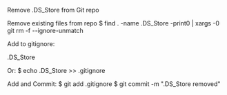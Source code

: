 Remove .DS_Store from Git repo

Remove existing files from repo
\$ find . -name .DS_Store -print0 | xargs -0 git rm -f --ignore-unmatch

Add to gitignore:

.DS_Store

Or:
\$ echo .DS_Store >> .gitignore

Add and Commit:
$ git add .gitignore
$ git commit -m ".DS_Store removed"
